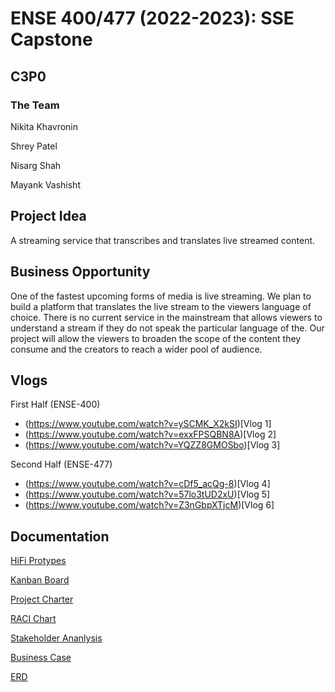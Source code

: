 # ENSE 400/477 (2022-2023): SSE Capstone
## C3P0
### The Team
Nikita Khavronin

Shrey Patel

Nisarg Shah

Mayank Vashisht

## Project Idea
A streaming service that transcribes and translates live streamed content.

## Business Opportunity
One of the fastest upcoming forms of media is live streaming. We plan to build a platform that translates the live stream to the viewers language of choice. There is no current service in the mainstream that allows viewers to understand a stream if they do not speak the particular language of the. Our project will allow the viewers to broaden the scope of the content they consume and the creators to reach a wider pool of audience.

## Vlogs
First Half (ENSE-400)
- (https://www.youtube.com/watch?v=ySCMK_X2kSI)[Vlog 1] 
- (https://www.youtube.com/watch?v=exxFPSQBN8A)[Vlog 2]
- (https://www.youtube.com/watch?v=YQZZ8GMOSbo)[Vlog 3]

Second Half (ENSE-477)
- (https://www.youtube.com/watch?v=cDf5_acQg-8)[Vlog 4] 
- (https://www.youtube.com/watch?v=57lo3tUD2xU)[Vlog 5]
- (https://www.youtube.com/watch?v=Z3nGbpXTjcM)[Vlog 6]

## Documentation
[HiFi Protypes](https://www.figma.com/file/01h4M9gR5Kma55OKt6IKR8/Main-flow?node-id=0%3A1&t=bBKFmBpPIo1h74DP-1)

[Kanban Board](https://trello.com/invite/b/tKye6Y4b/937651087bfdb46f3234beac003e7a32/kanban-template)

[Project Charter](https://github.com/khavrks/Capstone_R2D2_reunited/blob/main/Documentation/R2D2's%20Project%20Charter.docx)

[RACI Chart](https://github.com/khavrks/Capstone_R2D2_reunited/blob/main/Documentation/R2D2's%20RACI%20Chart%20(Updated).docx)

[Stakeholder Ananlysis](https://github.com/khavrks/Capstone_R2D2_reunited/blob/main/Documentation/R2D2's%20Stakeholder%20Analysis.docx)

[Business Case](https://github.com/khavrks/Capstone_R2D2_reunited/blob/main/Documentation/R2D2s%20Reunited's%20Business%20Case.docx)

[ERD](https://github.com/R2D2-reunited/Capstone_R2D2_GOAT-s/blob/main/Documentation/ERD%20Updated%201.pdf)

